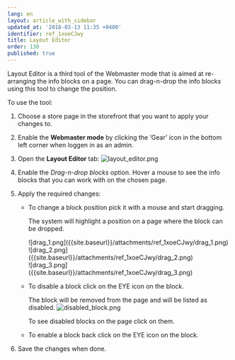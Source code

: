 ```yaml
---
lang: en
layout: article_with_sidebar
updated_at: '2018-03-13 11:35 +0400'
identifier: ref_1xoeCJwy
title: Layout Editor
order: 130
published: true
---
```

Layout Editor is a third tool of the Webmaster mode that is aimed at re-arranging the info blocks on a page. You can drag-n-drop the info blocks using this tool to change the position.

To use the tool:

1. Choose a store page in the storefront that you want to apply your changes to.
2. Enable the **Webmaster mode** by clicking the ‘Gear’ icon in the bottom left corner when loggen in as an admin.
3. Open the **Layout Editor** tab: 
   ![layout_editor.png]({{site.baseurl}}/attachments/ref_1xoeCJwy/layout_editor.png)

4. Enable the _Drag-n-drop blocks_ option.
   Hover a mouse to see the info blocks that you can work with on the chosen page.
5. Apply the required changes:
   * To change a block position pick it with a mouse and start dragging. 
   
     The system will highlight a position on a page where the block can be dropped.
     <div class="ui stackable three column grid">
        <div class="column" markdown="span">![drag_1.png]({{site.baseurl}}/attachments/ref_1xoeCJwy/drag_1.png)</div>
        <div class="column" markdown="span">![drag_2.png]({{site.baseurl}}/attachments/ref_1xoeCJwy/drag_2.png)</div>
        <div class="column" markdown="span">![drag_3.png]({{site.baseurl}}/attachments/ref_1xoeCJwy/drag_3.png)</div>
     </div>

    * To disable a block click on the EYE icon on the block. 
   
      The block will be removed from the page and will be listed as disabled.
      ![disabled_block.png]({{site.baseurl}}/attachments/ref_1xoeCJwy/disabled_block.png)

      To see disabled blocks on the page click on them. 

   * To enable a block back click on the EYE icon on the block. 
6. Save the changes when done.
